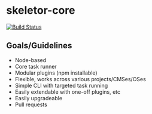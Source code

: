 # skeletor-core
[![Build Status](https://travis-ci.org/deg-skeletor/skeletor-core.svg?branch=master)](https://travis-ci.org/deg-skeletor/skeletor-core)

## Goals/Guidelines
- Node-based
- Core task runner
- Modular plugins (npm installable)
- Flexible, works across various projects/CMSes/OSes
- Simple CLI with targeted task running
- Easily extendable with one-off plugins, etc
- Easily upgradeable
- Pull requests
